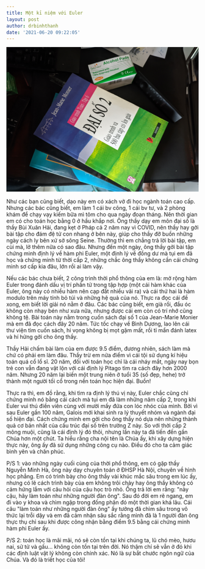 ```yaml
---
title: Một kỉ niệm với Euler
layout: post
author: drbinhthanh
date: '2021-06-20 09:22:05'
---
```


![](/assets/img/daiso2.jpg)

Như các bạn cũng biết, dạo này em có xách vở đi học ngành toán cao cấp. Nhưng các bác cũng biết, em làm 1 cái bv công, 1 cái bv tư, và 2 phòng khám để chạy vạy kiếm bữa mì tôm cho qua ngày đoạn tháng. Nên thời gian em có cho toán học bằng 0 ở hầu khắp nơi. Ông thầy dạy em môn đại số là thầy Bùi Xuân Hải, đang kẹt ở Pháp cả 2 năm nay vì COVID, nên thầy hay gởi bài tập cho đám đệ tử con nhang ở bên này, giúp cho thầy đỡ buồn những ngày cách ly bên xứ sở sông Seine. Thường thì em chẳng trả lời bài tập, em cùi mà, lở thêm nữa có sao đâu. Nhưng đến một ngày, ông thầy gởi bài tập chứng minh định lý về hàm phi Euler, một định lý về đồng dư mà tụi em đã học và chứng minh từ thời cấp 2, những chắc ông thầy không cần cái chứng minh sơ cấp kia đâu, lớn rồi ai làm vậy.

Nếu các bác chưa biết, 2 công trình thời phổ thông của em là: mở rộng hàm Euler trong đánh dấu vị trí phần tử trong tập hợp (một cái hàm khác của Euler, ông này có nhiều hàm nên cạp đất nhiều vãi ra) và cái thứ hai là hàm modulo trên máy tính bỏ túi và những hệ quả của nó. Thực ra đọc cái đề xong, em biết lời giải nó nằm ở đâu. Các bác cũng biết, em già rồi, đầu óc không còn nhạy bén như xưa nữa, nhưng được cái em còn có trí nhớ cũng không tệ. Bài toán này nằm trong cuốn sách đại số 1 của Jean-Marie Monier mà em đã đọc cách đây 20 năm. Tức tốc chạy về Bình Dương, lao lên cái thư viện tìm cuốn sách, hi vọng không bị mọt gặm mất, rồi tỉ mẩn đánh latex và hí hửng gởi cho ông thầy.

Thầy Hải chấm bài làm của em được 9.5 điểm, đương nhiên, sách làm mà chứ có phải em làm đâu. Thầy trừ em nửa điểm vì cái tội sử dụng kí hiệu toán quá cổ lổ sĩ. 20 năm, đối với toán học chỉ là cái nháy mắt, ngày nay bọn trẻ con vẫn đang vật lộn với cái định lý Pitago tìm ra cách đây hơn 2000 năm. Nhưng 20 năm lại biến một trung niên ở tuổi 35 (số đẹp, hehe) trở thành một người tối cổ trong nền toán học hiện đại. Buồn!

Thực ra thì, em đồ rằng, khi tìm ra định lý thú vị này, Euler chắc cũng chỉ chứng minh nó bằng cái cách mà tụi em đã làm những năm cấp 2, trong khi Euler vui thú điền viên cùng với mười mấy đứa con lóc nhóc của mình. Bởi vì sau Euler gần 100 năm, Galois mới khai sinh ra lý thuyết nhóm và ngành đại số hiện đại. Cách chứng minh em gởi cho ông thầy nó dựa nên những thành quả cơ bản nhất của cấu trúc đại số trên trường Z này. So với thời cấp 2 mông muội, cũng là cái định lý đó thôi, nhưng lần này ta đã tiến đến gần Chúa hơn một chút. Ta hiểu rằng cha nội tên là Chúa ấy, khi xây dựng hiện thực này, ông ấy đã sử dụng những công cụ nào. Điều đó cho ta cảm giác bình yên và chân phúc.

P/S 1: vào những ngày cuối cùng của thời phổ thông, em có gặp thầy Nguyễn Minh Hà, ông này dạy chuyên toán ở ĐHSP Hà Nội, chuyên về hình học phẳng. Em có trình bày cho ông thầy vài khúc mắc sâu trong em lúc ấy, nhưng có lẽ cách trình bày của em không trôi chảy hay ông thầy không có cảm hứng lắm với câu hỏi của cậu học trò nhỏ. Ổng trả lời em rằng: "này cậu, hãy làm toán như những người đàn ông". Sau đó đời em rẽ ngang, em đi vào y khoa và chìm ngập trong đống phân đó một thời gian khá lâu. Cái câu "làm toán như những người đàn ông" ấy tưởng đã chìm sâu trong vô thức lại trỗi dậy và em đã cảm nhận sâu sắc rằng mình đã là 1 người đàn ông thực thụ chỉ sau khi được công nhận bằng điểm 9.5 bằng cái chứng minh hàm phi Euler ấy.

P/S 2: toán học là mãi mãi, nó sẽ còn tồn tại khi chúng ta, lũ chó mèo, hươu nai, sử tử và gấu... không còn tồn tại trên đời. Nó thậm chí sẽ vẫn ở đó khi các định luật vật lý không còn chính xác. Nó là sự bắt chước ngôn ngữ của Chúa. Và đó là triết học của tôi!